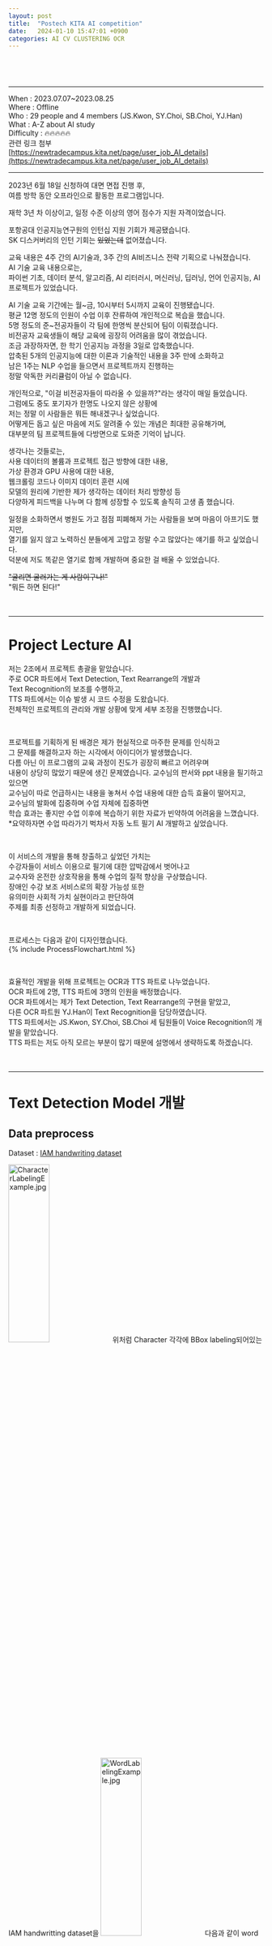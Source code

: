 ```yaml
---
layout: post
title:  "Postech KITA AI competition"
date:   2024-01-10 15:47:01 +0900
categories: AI CV CLUSTERING OCR
---
```


##  &nbsp;  

<!--
&nbsp; - space letter
img path = ~/bandalcom.github.io/posts_img/GitHub_Blog_Install/
img scale
small - width="40%" height="30%"
large - width="60%" height="40%"
-->
---  
  
When : 2023.07.07~2023.08.25  
Where : Offline  
Who : 29 people and 4 members (JS.Kwon, SY.Choi, SB.Choi, YJ.Han)  
What : A-Z about AI study  
Difficulty : 🔥🔥🔥🔥🔥  
관련 링크 첨부  
[https://newtradecampus.kita.net/page/user_job_AI_details](https://newtradecampus.kita.net/page/user_job_AI_details)  
  
---  

2023년 6월 18일 신청하여 대면 면접 진행 후,  
여름 방학 동안 오프라인으로 활동한 프로그램입니다.  
  
재학 3년 차 이상이고, 일정 수준 이상의 영어 점수가 지원 자격이었습니다.  
  
포항공대 인공지능연구원의 인턴십 지원 기회가 제공됐습니다.  
SK 디스커버리의 인턴 기회는 ~~있었는데~~ 없어졌습니다.  
  
교육 내용은 4주 간의 AI기술과, 3주 간의 AI비즈니스 전략 기획으로 나눠졌습니다.  
AI 기술 교육 내용으로는,  
파이썬 기초, 데이터 분석, 알고리즘, AI 리터러시, 머신러닝, 딥러닝, 언어 인공지능, AI 프로젝트가 있었습니다.  
  
AI 기술 교육 기간에는 월~금, 10시부터 5시까지 교육이 진행됐습니다.  
평균 12명 정도의 인원이 수업 이후 잔류하여 개인적으로 복습을 했습니다.  
5명 정도의 준~전공자들이 각 팀에 한명씩 분산되어 팀이 이뤄졌습니다.  
비전공자 교육생들이 해당 교육에 굉장히 어려움을 많이 겪었습니다.  
조금 과장하자면, 한 학기 인공지능 과정을 3일로 압축했습니다.  
압축된 5개의 인공지능에 대한 이론과 기술적인 내용을 3주 만에 소화하고  
남은 1주는 NLP 수업을 들으면서 프로젝트까지 진행하는  
정말 악독한 커리큘럼이 아닐 수 없습니다.  
  
개인적으로, "이걸 비전공자들이 따라올 수 있을까?"라는 생각이 매일 들었습니다.  
그럼에도 중도 포기자가 한명도 나오지 않은 상황에  
저는 정말 이 사람들은 뭐든 해내겠구나 싶었습니다.  
어떻게든 돕고 싶은 마음에  저도 알려줄 수 있는 개념은 최대한 공유해가며,  
대부분의 팀 프로젝트들에 다방면으로 도와준 기억이 납니다.  
  
생각나는 것들로는,  
사용 데이터의 볼륨과 프로젝트 접근 방향에 대한 내용,  
가상 환경과 GPU 사용에 대한 내용,  
웹크롤링 코드나 이미지 데이터 훈련 시에  
모델의 원리에 기반한 제가 생각하는 데이터 처리 방향성 등  
다양하게 피드백을 나누며 다 함께 성장할 수 있도록 솔직히 고생 좀 했습니다.  
  
일정을 소화하면서 병원도 가고 점점 피폐해져 가는 사람들을 보며 마음이 아프기도 했지만,  
열기를 잃지 않고 노력하신 분들에게 고맙고 정말 수고 많았다는 얘기를 하고 싶었습니다.  
덕분에 저도 똑같은 열기로 함께 개발하며 중요한 걸 배울 수 있었습니다.  
  
~~"굴리면 굴러가는 게 사람이구나!"~~  
"뭐든 하면 된다!"  
&nbsp;  
&nbsp;  

---
# Project Lecture AI  
  
저는 2조에서 프로젝트 총괄을 맡았습니다.  
주로 OCR 파트에서 Text Detection, Text Rearrange의 개발과  
Text Recognition의 보조를 수행하고,  
TTS 파트에서는 이슈 발생 시 코드 수정을 도왔습니다.  
전체적인 프로젝트의 관리와 개발 상황에 맞게 세부 조정을 진행했습니다.

&nbsp;  

프로젝트를 기획하게 된 배경은 제가 현실적으로 마주한 문제를 인식하고  
그 문제를 해결하고자 하는 시각에서 아이디어가 발생했습니다.  
다름 아닌 이 프로그램의 교육 과정이 진도가 굉장히 빠르고 어려우며  
내용이 상당히 많았기 때문에 생긴 문제였습니다. 
교수님의 판서와 ppt 내용을 필기하고 있으면  
교수님이 따로 언급하시는 내용을 놓쳐서 수업 내용에 대한 습득 효율이 떨어지고,  
교수님의 발화에 집중하며 수업 자체에 집중하면  
학습 효과는 좋지만 수업 이후에 복습하기 위한 자료가 빈약하여 어려움을 느꼈습니다.  
*요약하자면 수업 따라가기 벅차서 자동 노트 필기 AI 개발하고 싶었습니다.  

&nbsp;  

이 서비스의 개발을 통해 창출하고 싶었던 가치는  
수강자들이 서비스 이용으로 필기에 대한 압박감에서 벗어나고  
교수자와 온전한 상호작용을 통해 수업의 질적 향상을 구상했습니다.  
장애인 수강 보조 서비스로의 확장 가능성 또한  
유의미한 사회적 가치 실현이라고 판단하여  
주제를 최종 선정하고 개발하게 되었습니다.  
  
&nbsp;  
  
프로세스는 다음과 같이 디자인했습니다.  
{% include ProcessFlowchart.html %}  
  
&nbsp;  
  
효율적인 개발을 위해 프로젝트는 OCR과 TTS 파트로 나누었습니다.  
OCR 파트에 2명, TTS 파트에 3명의 인원을 배정했습니다.  
OCR 파트에서는 제가 Text Detection, Text Rearrange의 구현을 맡았고,  
다른 OCR 파트원 YJ.Han이 Text Recognition을 담당하였습니다.  
TTS 파트에서는 JS.Kwon, SY.Choi, SB.Choi 세 팀원들이 Voice Recognition의 개발을 맡았습니다.  
TTS 파트는 저도 아직 모르는 부분이 많기 때문에 설명에서 생략하도록 하겠습니다.  
&nbsp;  
&nbsp;  

---

# Text Detection Model 개발  
  
## Data preprocess  
Dataset : [IAM handwriting dataset](https://paperswithcode.com/dataset/iam)  
  
<img src="/posts_img/Postech&KITA_AI_program/CharacterLabelingExample.jpg" width="40%" height="30%" title="BANDALCOM" alt="CharacterLabelingExample.jpg">  
위처럼 Character 각각에 BBox labeling되어있는 IAM handwritting dataset을  
  
<img src="/posts_img/Postech&KITA_AI_program/WordLabelingExample.jpg" width="40%" height="30%" title="BANDALCOM" alt="WordLabelingExample.jpg">  
다음과 같이 word 별로 labeling이 되도록 함과 동시에  
coco format의 BBox Label을 Yolo format으로 변환하는 코드 구상  
=> convertxml2yolo.ipynb  
&nbsp;  
&nbsp;  

## Model train  
yolov5s pretrained model을 가져와  
전처리를 마친 IAM handwritting dataset으로  
word image detection model 훈련  
&nbsp;  
&nbsp;  

## Model test  
훈련 모델 테스트  
<img src="/posts_img/Postech&KITA_AI_program/hyj_paper_text_detection_result.jpg" width="40%" height="30%" title="BANDALCOM" alt="hyj_paper_text_detection_result.jpg">  
꽤 잘 나옵니다.  
사실 위의 이미지를 사용하진 않고  
단어 이미지를 text recognition model에 넘겨야 하기 때문에  
crop option을 사용하여 cropped image들을 추출해줍니다.  
&nbsp;  
&nbsp;  

image detection을 통해 handwritten text image에서  
각각의 word image를 추출했으나,  
순서를 알지 못하게 단어만 확인이 되어  
원래 글의 의미를 잃어버리는 문제가 있었습니다.  
다만 추출 시에 단어의 좌표값을 포함시킬 수 있었기에  
각 단어의 이에 x,y좌표값과 w,h 정보를 포함하여  
단어 이미지 파일을 생성합니다.  
  
각 단어 이미지들의 raw img data에서 위치 관계를 알기 위해,  
crop image 생성 전에 좌표 데이터 후 처리하여  
이미지 파일명에 라벨링하는 코드를 detect.py에 추가했습니다.  
<img src="/posts_img/Postech&KITA_AI_program/DetectFileFix.jpg" width="60%" height="40%" title="BANDALCOM" alt="DetectFileFix.jpg">  
  
<img src="/posts_img/Postech&KITA_AI_program/XYWHcroppedImg.jpg" width="60%" height="40%" title="BANDALCOM" alt="XYWHcroppedImg.jpg">  
&nbsp;  
&nbsp;  

---
  
# Text Rearrange Process 개발  
  
yolo model을 통해 crop된 이미지들은  
파일 이름에 crop되기 전 raw image에서의 좌표 정보를 포함합니다.  
x89y147w199h184.jpg  
x10y148w157h184.jpg  
x28y149w108h180.jpg  
  
raw image파일에서 같은 line에 있던 word들은  
가까운 y값을 갖고있을 것이므로,  
밀도기반 군집화 알고리즘을 사용하여  
같은 line에 있을 것이라고 예상하는 word값들은  
동일 클러스터에 속하게 됩니다..  
이렇게 동일 클러스터에 속하는 y값들의 평균을 구하여  
word의 새로운 y값으로 label.  
단어 이미지 파일 rename할 때, y값이 먼저 오게 합니다.  
yyyy_xxxx.jpg  
  
y값에 대한 정렬이 되고  
x값에 대해 오름차순으로 정렬됩니다.  
0148_0010.jpg  
0148_0028.jpg  
0148_0089.jpg  
word file의 순서가 자동적으로 원래 text의 의미를 가지게 됩니다.  
<img src="/posts_img/Postech&KITA_AI_program/DBSCANchange.jpg" width="40%" height="30%" title="BANDALCOM" alt="DBSCANchange.jpg">  
&nbsp;  

---
  
# Text Recognition Model 개발  
## Data collection & preprocess  
Text Detection에서 사용했던 IAM dataset을 재활용했습니다.  
raw image data의 각 단어에 대한 텍스트 라벨링이 있었습니다.  
훈련된 Text detection model을 사용해  
단어 이미지들을 추출하고 해당 텍스트 라벨과 매칭시킵니다.  
word image에 대한 word text로 이루어진 새로운 dataset을 구축했습니다.  
해당 dataset을 IAM.m2이라고 해두겠습니다.  
IAM.m2 dataset 115,320 words  
&nbsp;  

그리고 서비스 기획에 따라 두 가지 모델을 훈련해야 하기 때문에  
YJ.Han 팀원이 가지고 있던 영문 필기 노트를 전처리 작업 후  
Text Detection model로 1000여개 단어 이미지 추출했습니다.  
SY.Choi 팀원은 영문 필기 노트가 없어  
문학 작품 필사로 2000개 단어 작성 후 동일하게 image crop했습니다.  
라벨링 업무 프로세스의 효율성을 위해 자체 라벨링 프로그램 개발 후,  
두 팀원 YJ.Han, SY.Choi에게 전달하여 각 단어 이미지에 대한 라벨링을 수행했습니다.  
=>LabelingCode.ipynb  
  
최종적으로 서로 다른 필체의 두 가지 dataset을 구축 완료했습니다.  
- HYJ dataset - 1,179 words  
- CSY dataset - 2,072 words  

&nbsp;  
&nbsp;  

## Model training and test  
Naver Clover의 text recognition model을 가져와 전이학습을 진행했습니다.  
Scene Text Recognition 모델을 선택한 이유는  
실생활에서 보이는 불규칙한 text 이미지에 인식에 초점을 두고 개발된 만큼  
악필, 노이즈가 많은 판서, 필기 데이터에도 강건한 성능을 보여줄 것으로 생각함.  
&nbsp;  

### First Transfer Learning with IAM.m2 dataset  
pretrained model을 불러와서 IAM.m2 dataset으로 transfer learning을 진행  
<img src="/posts_img/Postech&KITA_AI_program/IAM.m2_Dataset.jpg" width="40%" height="30%" title="BANDALCOM" alt="IAM.m2_Dataset.jpg">  
IAM TextRecognition model  
accuracy : 83.531  
valid loss : 0.60929  
&nbsp;  

### Second Transfer Learning with HYJ dataset  
transfer learning한 IAM TextRecognition model을 불러와서,  
{HYJ dataset}으로 다시 transfer learning을 진행  
<img src="/posts_img/Postech&KITA_AI_program/HYJ_Dataset.jpg" width="40%" height="30%" title="BANDALCOM" alt="HYJ_Dataset.jpg">  
IAM-HYJ TextRecognition model  
accuracy : 92.792  
valid loss : 0.36510  
&nbsp;  

### Second Transfer Learning with CSY dataset  
transfer learning한 IAM TextRecognition model을 불러와서,  
{CSY dataset}으로 다시 transfer learning을 진행  
<img src="/posts_img/Postech&KITA_AI_program/CSY_dataset.jpg" width="40%" height="30%" title="BANDALCOM" alt="CSY_dataset.jpg">  
IAM-CSY TextRecognition model  
accuracy : 91.220  
valid loss : 0.27884  
  
다양한 필기체를 가진 IAM으로 초벌 훈련하고,  
이후 단일 필기체에 대한 (HYJ/CSY) dataset으로 재벌 훈련을 수행한 결과,  
accuracy가 많이 향상된 것을 확인할 수 있었습니다.  
서로 다른 필기체로 모델을 각각 훈련하여,  
동일 글씨체에 대하여 더 좋은 성능을 이끌어낼 수 있었고,  
이는 개인-최적화된 모델 개발에 의의가 있었습니다.  
  
추후 개발 가능성:  
강사 얼굴 인식을 통한 판서 모델 스위칭.  
게임 형식으로 필요한 수업 내용만 Popup시켜서  
학습자가 원하는 정보만 가져갈 수 있도록 개발.  
혼합어, 기호, 도형 등의  dataset에 대한 추가 훈련을 통해  
더 풍부한 학습 지원이 가능하도록 개선.  
소형 단말 기기를 통해 실시간으로 강의 영상을 전달 받아서  
처리 후 전달하는 프로세스 추가.  
&nbsp;  
&nbsp;  

---
  
7월부터 8월까지 두달간의 굉장히 intensive한 대외활동이었습니다...  
이 활동 이후에는 꽤 하드한 일정이라도 별 탈 없이 소화할 수 있습니다.  
  
엘리트 대학생 인공지능 전략과정(a.k.a 엘대인전)  
엘대인전 1기로 수료를 했습니다.  
파일럿 프로그램이었던 만큼 다양한 우여곡절이 있었는데요,  
엘대인전 2기는 없다는 결과가 많은 것을 설명해 주는 듯 합니다.  
나쁜 의미에서 2기가 없는 게 아니라  
너무 고급 인적 리소스가 많이 들어가는 프로그램이다 보니  
2024년에는 대학생 인공지능 무역캠프라는 프로그램으로  
개편할 수 밖에 없었다고 봅니다.  
사실 처음 시작부터 담당자께서  
프로그램이 1기로 마무리할 수도 있다는 얘기를 하셔서  
어느 정도 예상된 결과였습니다.  
  
정말 좋은 강의를 해주신 윤은영 교수님, 유환조 교수님, 안희갑 교수님, 최승진 교수님, 유환조 교수님 감사드립니다.  
AI전략 기간에 특강을 해주신 김영롱님, 윤성의님, SK discovery C&C의 AI팀원분들께  
알찬 내용의 강의 해주셔서 감사하다는 말을 전하고 싶습니다.  
&nbsp;  
&nbsp;  

---
  
3학년 2학기 종강 이후에 개인적으로 다시 코드를 뜯어보며 정리를 했습니다.  
코드 짜는 것보다 코드 보는 게 더 중요하다는 얘기를 얼핏 들었는데요.  
재미없는 걸 보니 중요한 게 확실합니다.  
  
Lecture AI에서 TTS 파트를 제외하고  
OCR 파트 프로세스를 app으로 배포해봤습니다.  
  
Huggingface GRADIO space에 올라간 Note Crawling AI app의 Flowchart  
{% include NoteCrawlingFlowchart.html %}  
&nbsp;  
&nbsp;  
한번 사용해보세요.  
손글씨 이미지가 아니더라도 영문 텍스트 이미지면 가능합니다.  
  
<script
type="module"
src="https://gradio.s3-us-west-2.amazonaws.com/4.13.0/gradio.js">
</script>  
  
<gradio-app src="https://nebulae000-notecrawling.hf.space"></gradio-app>  
  
[huggingface NoteCrawling](https://huggingface.co/spaces/Nebulae000/NoteCrawling)